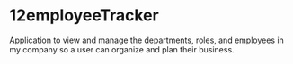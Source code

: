# 12employeeTracker
Application to view and manage the departments, roles, and employees in my company so a user can organize and plan their business.
